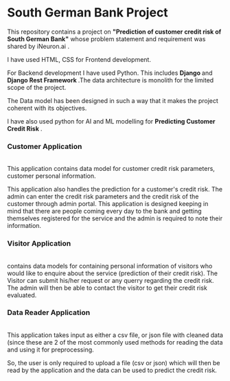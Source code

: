 <h1>South German Bank Project</h1>

This repository contains a project on <b>"Prediction of customer credit risk of South German Bank"</b> whose problem statement and requirement was shared by iNeuron.ai .

I have used HTML, CSS for Frontend development.

For Backend development I have used Python. This includes <b>Django </b> and <b> Django Rest Framework </b>.The data architecture is monolith for the limited scope of the project.

The Data model has been designed in such a way that it makes the project coherent with its  objectives.

I have also used python for AI and ML modelling for <b> Predicting Customer Credit Risk </b>.


<h3>
Customer Application
	</h3> <br>
This application contains data model for customer credit risk parameters, customer personal information.

This application also handles the prediction for a customer's credit risk.
The admin can enter the credit risk parameters and the credit risk of the customer through admin portal. This application is designed keeping in mind that there are people coming every day to the bank and getting themselves registered for the service and the admin is required to note their information.

<h3>
Visitor Application
	</h3><br>
contains data models for containing personal information of visitors who would like to enquire about the service (prediction of their credit risk). 
The Visitor can submit his/her request or any querry regarding the credit risk. 
The admin will then be able to contact the visitor to get their credit risk evaluated.

<h3>
Data Reader Application
	</h3><br>
This application takes input as either a csv file, or json file with cleaned data (since these are 2 of the most commonly used methods for reading the data and using it for preprocessing.

So, the user is only required to upload a file (csv or json) which will then be read by the application and the data can be used to predict the credit risk.

